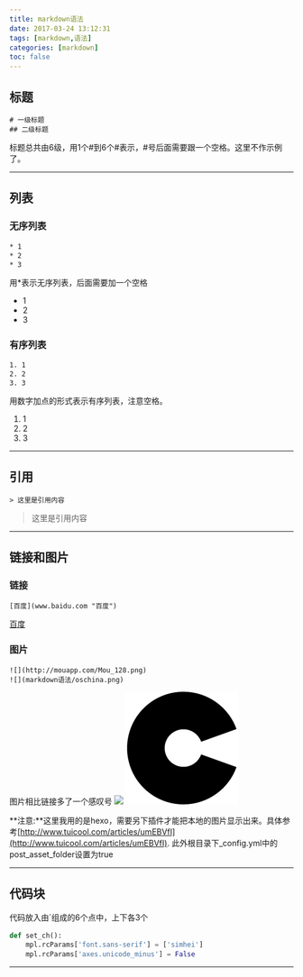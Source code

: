 ```yaml
---
title: markdown语法
date: 2017-03-24 13:12:31
tags: [markdown,语法]
categories: [markdown]
toc: false
---
```


## 标题

```
# 一级标题
## 二级标题
```
标题总共由6级，用1个#到6个#表示，#号后面需要跟一个空格。这里不作示例了。

***

## 列表

### 无序列表	   

```
* 1
* 2
* 3
```

用*表示无序列表，后面需要加一个空格

* 1
* 2
* 3

### 有序列表

```
1. 1
2. 2
3. 3
```
用数字加点的形式表示有序列表，注意空格。

1. 1
2. 2
3. 3
***

## 引用
```
> 这里是引用内容
```
> 这里是引用内容
***

## 链接和图片
### 链接
```
[百度](www.baidu.com "百度")
```

[百度](www.baidu.com "百度")
### 图片

```
![](http://mouapp.com/Mou_128.png)
![](markdown语法/oschina.png)
```
图片相比链接多了一个感叹号
![](http://mouapp.com/Mou_128.png)
![](markdown语法/oschina.png)

**注意:**这里我用的是hexo，需要另下插件才能把本地的图片显示出来。具体参考[http://www.tuicool.com/articles/umEBVfI](http://www.tuicool.com/articles/umEBVfI). 此外根目录下_config.yml中的post_asset_folder设置为true 
***

## 代码块
代码放入由`组成的6个点中，上下各3个

```python
def set_ch():
    mpl.rcParams['font.sans-serif'] = ['simhei'] 
    mpl.rcParams['axes.unicode_minus'] = False 
```
***


